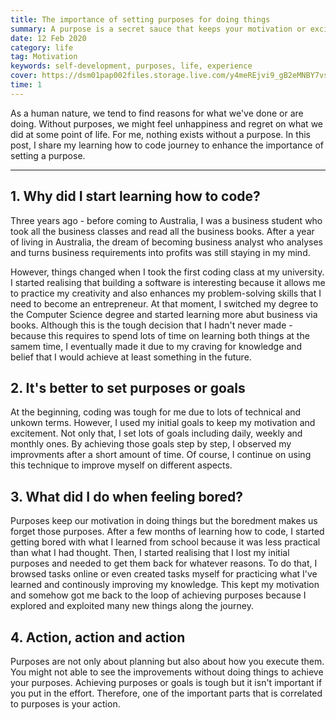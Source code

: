 ```yaml
---
title: The importance of setting purposes for doing things
summary: A purpose is a secret sauce that keeps your motivation or excitement in doing things. I share my experience to let you know the importance of purposes.
date: 12 Feb 2020
category: life
tag: Motivation
keywords: self-development, purposes, life, experience
cover: https://dsm01pap002files.storage.live.com/y4meREjvi9_gB2eMNBY7vs94HHgJZxzLK7xOkcoYkd4HCCn6T0qROXtplyJhWuiGbGWWEoajiHkU3AXspjTogm1FdYB5W61Hsbm7pPYCHFX1msd9nWNdOkD4LIDAism5FGqKmK6kro3KNjYFat988Wxy4NCkNy8zEv8XhFWc4KoCP-KiZh3GZ7WHXf4yMHHE7dV?width=1277&height=820&cropmode=none
time: 1
---
```


As a human nature, we tend to find reasons for what we've done or are doing. Without purposes, we might feel unhappiness and regret on what we did at some point of life. For me, nothing exists without a purpose. In this post, I share my learning how to code journey to enhance the importance of setting a purpose.

---

## 1. Why did I start learning how to code?
Three years ago - before coming to Australia, I was a business student who took all the business classes and read all the business books. After a year of living in Australia, the dream of becoming business analyst who analyses and turns business requirements into profits was still staying in my mind.

However, things changed when I took the first coding class at my university. I started realising that building a software is interesting because it allows me to practice my creativity and also enhances my problem-solving skills that I need to become an entrepreneur. At that moment, I switched my degree to the Computer Science degree and started learning more abut business via books. Although this is the tough decision that I hadn't never made - because this requires to spend lots of time on learning both things at the samem time, I eventually made it due to my craving for knowledge and belief that I would achieve at least something in the future.

## 2. It's better to set purposes or goals
At the beginning, coding was tough for me due to lots of technical and unkown terms. However,  I used my initial goals to keep my motivation and excitement. Not only that, I set lots of goals including daily, weekly and monthly ones. By achieving those goals step by step, I observed my improvments after a short amount of time. Of course, I continue on using this technique to improve myself on different aspects.

## 3. What did I do when feeling bored?
Purposes keep our motivation in doing things but the boredment makes us forget those purposes. After a few months of learning how to code, I started getting bored with what I learned from school because it was less practical than what I had thought. Then, I started realising that I lost my initial purposes and needed to get them back for whatever reasons. To do that, I browsed tasks online or even created tasks myself for practicing what I've learned and continously improving my knowledge. This kept my motivation and somehow got me back to the loop of achieving purposes because I explored and exploited many new things along the journey.

## 4. Action, action and action
Purposes are not only about planning but also about how you execute them. You might not able to see the improvements without doing things to achieve your purposes. Achieving purposes or goals is tough but it isn't important if you put in the effort. Therefore, one of the important parts that is correlated to purposes is your action.